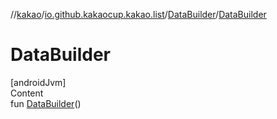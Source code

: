 //[kakao](../../../index.md)/[io.github.kakaocup.kakao.list](../index.md)/[DataBuilder](index.md)/[DataBuilder](-data-builder.md)



# DataBuilder  
[androidJvm]  
Content  
fun [DataBuilder](-data-builder.md)()  



